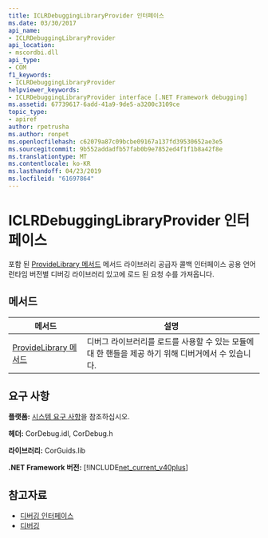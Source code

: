 ```yaml
---
title: ICLRDebuggingLibraryProvider 인터페이스
ms.date: 03/30/2017
api_name:
- ICLRDebuggingLibraryProvider
api_location:
- mscordbi.dll
api_type:
- COM
f1_keywords:
- ICLRDebuggingLibraryProvider
helpviewer_keywords:
- ICLRDebuggingLibraryProvider interface [.NET Framework debugging]
ms.assetid: 67739617-6add-41a9-9de5-a3200c3109ce
topic_type:
- apiref
author: rpetrusha
ms.author: ronpet
ms.openlocfilehash: c62079a87c09bcbe09167a137fd39530652ae3e5
ms.sourcegitcommit: 9b552addadfb57fab0b9e7852ed4f1f1b8a42f8e
ms.translationtype: MT
ms.contentlocale: ko-KR
ms.lasthandoff: 04/23/2019
ms.locfileid: "61697864"
---
```

# <a name="iclrdebugginglibraryprovider-interface"></a>ICLRDebuggingLibraryProvider 인터페이스
포함 된 [ProvideLibrary 메서드](../../../../docs/framework/unmanaged-api/debugging/iclrdebugginglibraryprovider-providelibrary-method.md) 메서드 라이브러리 공급자 콜백 인터페이스 공용 언어 런타임 버전별 디버깅 라이브러리 있고에 로드 된 요청 수를 가져옵니다.  
  
## <a name="methods"></a>메서드  
  
|메서드|설명|  
|------------|-----------------|  
|[ProvideLibrary 메서드](../../../../docs/framework/unmanaged-api/debugging/iclrdebugginglibraryprovider-providelibrary-method.md)|디버그 라이브러리를 로드를 사용할 수 있는 모듈에 대 한 핸들을 제공 하기 위해 디버거에서 수 있습니다.|  
  
## <a name="requirements"></a>요구 사항  
 **플랫폼:** [시스템 요구 사항](../../../../docs/framework/get-started/system-requirements.md)을 참조하십시오.  
  
 **헤더:** CorDebug.idl, CorDebug.h  
  
 **라이브러리:** CorGuids.lib  
  
 **.NET Framework 버전:** [!INCLUDE[net_current_v40plus](../../../../includes/net-current-v40plus-md.md)]  
  
## <a name="see-also"></a>참고자료

- [디버깅 인터페이스](../../../../docs/framework/unmanaged-api/debugging/debugging-interfaces.md)
- [디버깅](../../../../docs/framework/unmanaged-api/debugging/index.md)
